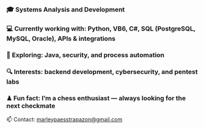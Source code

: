 ### 🎓 Systems Analysis and Development
### 💻 Currently working with: Python, VB6, C#, SQL (PostgreSQL, MySQL, Oracle), APIs & integrations
### 🚀 Exploring: Java, security, and process automation
### 🔍 Interests: backend development, cybersecurity, and pentest labs
### ♟ Fun fact: I’m a chess enthusiast — always looking for the next checkmate

📫 Contact: marleypaesstrapazon@gmail.com
